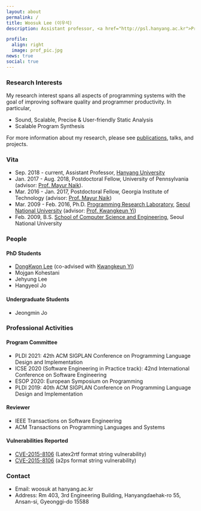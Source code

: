 ```yaml
---
layout: about
permalink: /
title: Woosuk Lee (이우석)
description: Assistant professor, <a href="http://psl.hanyang.ac.kr">Programming Systems Lab.</a>, <a href="http://sw.hanyang.ac.kr">College of Computing</a>, <a href="http://www.hanyang.ac.kr/web/eng">Hanyang University</a>

profile:
  align: right
  image: prof_pic.jpg
news: true
social: true
---
```

### Research Interests
My research interest spans all aspects of programming systems with the goal of improving software quality and programmer productivity. In particular,
* Sound, Scalable, Precise & User-friendly Static Analysis
* Scalable Program Synthesis

For more information about my research, please see [publications](publications), talks, and projects.

### Vita
* Sep. 2018 - current, Assistant Professor, <a href="http://www.hanyang.ac.kr/web/eng">Hanyang University</a>
* Jan. 2017 - Aug. 2018, Postdoctoral Fellow, University of Pennsylvania (advisor: <a href="http://cis.upenn.edu/~mhnaik">Prof. Mayur Naik</a>).
* Mar. 2016 - Jan. 2017, Postdoctoral Fellow, Georgia Institute of Technology (advisor: <a href="http://cis.upenn.edu/~mhnaik">Prof. Mayur Naik</a>)
* Mar. 2009 - Feb. 2016, Ph.D. <a href="ropas.snu.ac.kr">Programming Research Laboratory</a>,  <a href="http://en.snu.ac.kr">Seoul National University</a> (advisor: <a href="http://ropas.snu.ac.kr/~kwang">Prof. Kwangkeun Yi</a>)
* Feb. 2009, B.S. <a href="cse.snu.ac.kr/english/index.asp">School of Computer Science and Engineering</a>, Seoul National University

### People
#### PhD Students 
* <a href="http://ropas.snu.ac.kr/~dklee">DongKwon Lee</a> (co-advised with <a href="http://ropas.snu.ac.kr/~kwang">Kwangkeun Yi</a>)
* Mojgan Kohestani
* Jehyung Lee
* Hangyeol Jo

#### Undergraduate Students
* Jeongmin Jo 


### Professional Activities
#### Program Committee 
* PLDI 2021: 42th ACM SIGPLAN Conference on Programming Language Design and Implementation
* ICSE 2020 (Software Engineering in Practice track): 42nd International Conference on Software Engineering
* ESOP 2020: European Symposium on Programming
* PLDI 2019: 40th ACM SIGPLAN Conference on Programming Language Design and Implementation

#### Reviewer 
* IEEE Transactions on Software Engineering
* ACM Transactions on Programming Languages and Systems

#### Vulnerabilities Reported
* <a href="https://cve.mitre.org/cgi-bin/cvename.cgi?name=CVE-2015-8106">CVE-2015-8106</a> (Latex2rtf format string vulnerability)
* <a href="https://cve.mitre.org/cgi-bin/cvename.cgi?name=CVE-2015-8107">CVE-2015-8106</a> (a2ps format string vulnerability)

### Contact
* Email: woosuk at hanyang.ac.kr
* Address: Rm 403, 3rd Engineering Building, Hanyangdaehak-ro 55, Ansan-si, Gyeonggi-do 15588
